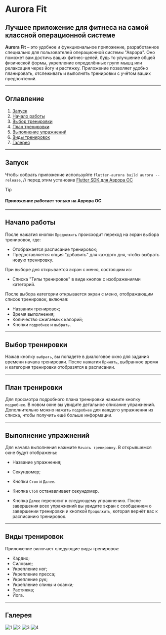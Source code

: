 # Aurora Fit

## Лучшее приложение для фитнеса на самой классной операционной системе

**Aurora Fit** – это удобное и функциональное приложение, разработанное специально для пользователей операционной системы "Аврора". Оно поможет вам достичь ваших фитнес-целей, будь то улучшение общей физической формы, укрепление определённых групп мышц или релаксация через йогу и растяжку. Приложение позволяет удобно планировать, отслеживать и выполнять тренировки с учётом ваших предпочтений.

---

## Оглавление

1. [Запуск](#запуск)
2. [Начало работы](#начало-работы)
3. [Выбор тренировки](#выбор-тренировки)
4. [План тренировки](#план-тренировки)
5. [Выполнение упражнений](#выполнение-упражнений)
6. [Виды тренировок](#виды-тренировок)
7. [Галерея](#галерея)

---

## Запуск

Чтобы собрать приложение используйте `flutter-aurora build aurora --release`, //
перед этим установив [Flutter SDK для Аврора ОС](https://gitlab.com/omprussia/flutter/flutter)

> [!TIP]
> #### Приложение работает только на Аврора ОС


---

## Начало работы

После нажатия кнопки `Продолжить` происходит переход на экран выбора тренировок, где:

- Отображается расписание тренировок;
- Предоставляется опция "добавить" для каждого дня, чтобы выбрать новую тренировку.

При выборе дня открывается экран с меню, состоящим из:

- Списка "Типы тренировок" в виде кнопок с изображениями категорий.

После выбора категории открывается экран с меню, отображающим список тренировок, включая:

- Названия тренировок;
- Время выполнения;
- Количество сжигаемых калорий;
- Кнопки `подробнее` и `выбрать`.

---

## Выбор тренировки

Нажав кнопку `выбрать`, вы попадете в диалоговое окно для задания времени начала тренировки. После нажатия `Принять`, выбранное время и категория тренировки отобразятся в расписании.

---

## План тренировки

Для просмотра подробного плана тренировки нажмите кнопку `подробнее`. В новом окне вы увидите детальное описание упражнений. Дополнительно можно нажать `подробнее` для каждого упражнения из списка, чтобы получить ещё больше информации.

---

## Выполнение упражнений

Для начала выполнения нажмите `Начать тренировку`. В открывшемся окне будут отображены:

- Название упражнения;
- Секундомер;
- Кнопки `Стоп` и `Далее`.

- Кнопка `Стоп` останавливает секундомер.
- Кнопка `Далее` переносит к следующему упражнению. После завершения всех упражнений вы увидите экран с сообщением о завершении тренировки и кнопкой `Продолжить`, которая вернёт вас к расписанию тренировок.

---

## Виды тренировок

Приложение включает следующие виды тренировок:

- Кардио;
- Силовые;
- Укрепление ног;
- Укрепление пресса;
- Укрепление рук;
- Укрепление спины и осанки;
- Растяжка;
- Йога.

---

## Галерея
![1](images/scr1.jpg)
![2](images/scr2.jpg)
![3](images/scr3.jpg)
![4](images/scr4.jpg)

